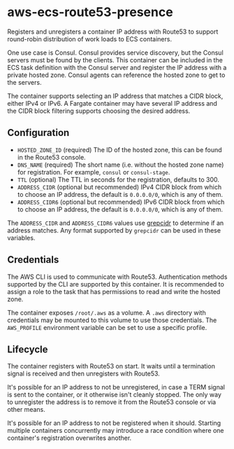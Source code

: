 # aws-ecs-route53-presence

Registers and unregisters a container IP address with Route53 to support round-robin distribution of work loads to ECS containers.

One use case is Consul. Consul provides service discovery, but the Consul servers must be found by the clients. This container can be included in the ECS task definition with the Consul server and register the IP address with a private hosted zone. Consul agents can reference the hosted zone to get to the servers.

The container supports selecting an IP address that matches a CIDR block, either IPv4 or IPv6. A Fargate container may have several IP address and the CIDR block filtering supports choosing the desired address.

## Configuration

- `HOSTED_ZONE_ID` (required) The ID of the hosted zone, this can be found in the Route53 console.
- `DNS_NAME` (required) The short name (i.e. without the hosted zone name) for registration. For example, `consul` or `consul-stage`.
- `TTL` (optional) The TTL in seconds for the registration, defaults to 300.
- `ADDRESS_CIDR` (optional but recommended) IPv4 CIDR block from which to choose an IP address, the default is `0.0.0.0/0`, which is any of them.
- `ADDRESS_CIDR6` (optional but recommended) IPv6 CIDR block from which to choose an IP address, the default is `0.0.0.0/0`, which is any of them.

The `ADDRESS_CIDR` and `ADDRESS_CIDR6` values use [grepcidr](https://github.com/frohoff/grepcidr.git) to determine if an address matches. Any format supported by `grepcidr` can be used in these variables.

## Credentials

The AWS CLI is used to communicate with Route53. Authentication methods supported by the CLI are supported by this container. It is recommended to assign a role to the task that has permissions to read and write the hosted zone.

The container exposes `/root/.aws` as a volume. A `.aws` directory with credentials may be mounted to this volume to use those credentials. The `AWS_PROFILE` environment variable can be set to use a specific profile.

## Lifecycle

The container registers with Route53 on start. It waits until a termination signal is received and then unregisters with Route53.

It's possible for an IP address to not be unregistered, in case a TERM signal is sent to the container, or it otherwise isn't cleanly stopped. The only way to unregister the address is to remove it from the Route53 console or via other means.

It's possible for an IP address to not be registered when it should. Starting multiple containers concurrently may introduce a race condition where one container's registration overwrites another.
